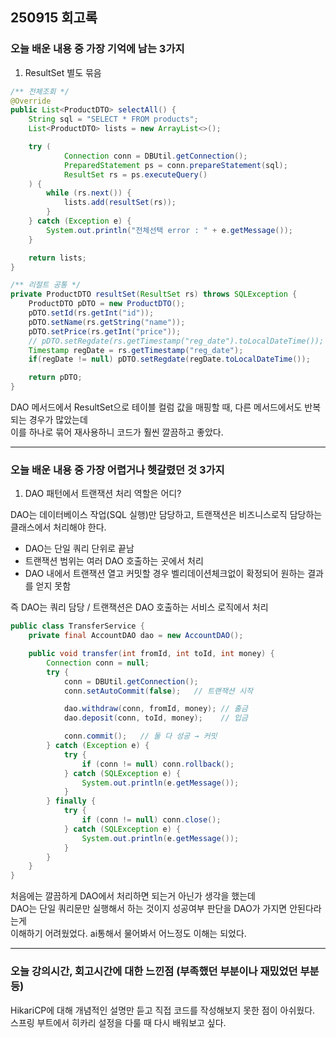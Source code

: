 ## 250915 회고록


### 오늘 배운 내용 중 가장 기억에 남는 3가지

1. ResultSet 별도 묶음

```java
/** 전체조회 */
@Override
public List<ProductDTO> selectAll() {
    String sql = "SELECT * FROM products";
    List<ProductDTO> lists = new ArrayList<>();

    try (
            Connection conn = DBUtil.getConnection();
            PreparedStatement ps = conn.prepareStatement(sql);
            ResultSet rs = ps.executeQuery()
    ) {
        while (rs.next()) {
            lists.add(resultSet(rs));
        }
    } catch (Exception e) {
        System.out.println("전체선택 error : " + e.getMessage());
    }

    return lists;
}

/** 리절트 공통 */
private ProductDTO resultSet(ResultSet rs) throws SQLException {
    ProductDTO pDTO = new ProductDTO();
    pDTO.setId(rs.getInt("id"));
    pDTO.setName(rs.getString("name"));
    pDTO.setPrice(rs.getInt("price"));
    // pDTO.setRegdate(rs.getTimestamp("reg_date").toLocalDateTime());
    Timestamp regDate = rs.getTimestamp("reg_date");
    if(regDate != null) pDTO.setRegdate(regDate.toLocalDateTime());

    return pDTO;
}
```

DAO 메서드에서 ResultSet으로 테이블 컬럼 값을 매핑할 때, 다른 메서드에서도 반복되는 경우가 많았는데 <br>
이를 하나로 묶어 재사용하니 코드가 훨씬 깔끔하고 좋았다.



---

### 오늘 배운 내용 중 가장 어렵거나 헷갈렸던 것 3가지

1.  DAO 패턴에서 트랜잭션 처리 역할은 어디?

DAO는 데이터베이스 작업(SQL 실행)만 담당하고, 트랜잭션은 비즈니스로직 담당하는 클래스에서 처리해야 한다.

* DAO는 단일 쿼리 단위로 끝남
* 트랜잭션 범위는 여러 DAO 호출하는 곳에서 처리
* DAO 내에서 트랜잭션 열고 커밋할 경우 벨리데이션체크없이 확정되어 원하는 결과를 얻지 못함

즉 DAO는 쿼리 담당 / 트랜잭션은 DAO 호출하는 서비스 로직에서 처리

```java
public class TransferService {
    private final AccountDAO dao = new AccountDAO();

    public void transfer(int fromId, int toId, int money) {
        Connection conn = null;
        try {
            conn = DBUtil.getConnection();
            conn.setAutoCommit(false);   // 트랜잭션 시작

            dao.withdraw(conn, fromId, money); // 출금
            dao.deposit(conn, toId, money);    // 입금

            conn.commit();   // 둘 다 성공 → 커밋
        } catch (Exception e) {
            try {
                if (conn != null) conn.rollback();
            } catch (SQLException e) {
                System.out.println(e.getMessage());
            }
        } finally {
            try { 
                if (conn != null) conn.close(); 
            } catch (SQLException e) {
                System.out.println(e.getMessage());
            }
        }
    }
}
```

처음에는 깔끔하게 DAO에서 처리하면 되는거 아닌가 생각을 했는데 <br>
DAO는 단일 쿼리문만 실행해서 하는 것이지 성공여부 판단을 DAO가 가지면 안된다라는게 <br>
이해하기 어려웠었다. ai통해서 물어봐서 어느정도 이해는 되었다.


---
   
### 오늘 강의시간, 회고시간에 대한 느낀점 (부족했던 부분이나 재밌었던 부분 등)

HikariCP에 대해 개념적인 설명만 듣고 직접 코드를 작성해보지 못한 점이 아쉬웠다. <br>
스프링 부트에서 히카리 설정을 다룰 때 다시 배워보고 싶다.